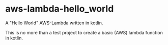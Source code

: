 # aws-lambda-hello_world
A "Hello World" AWS-Lambda written in kotlin.

This is no more than a test project to create a basic (AWS) lambda function in kotlin.
